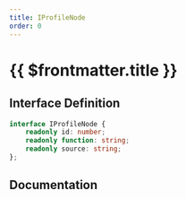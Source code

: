 ```yaml
---
title: IProfileNode
order: 0
---
```


# {{ $frontmatter.title }}

<!--@include: ./iProfileNode_partial_header.md-->

## Interface Definition

```ts
interface IProfileNode {
    readonly id: number;
    readonly function: string;
    readonly source: string;
};
```

## Documentation

<!--@include: ./iProfileNode_partial_footer.md-->
